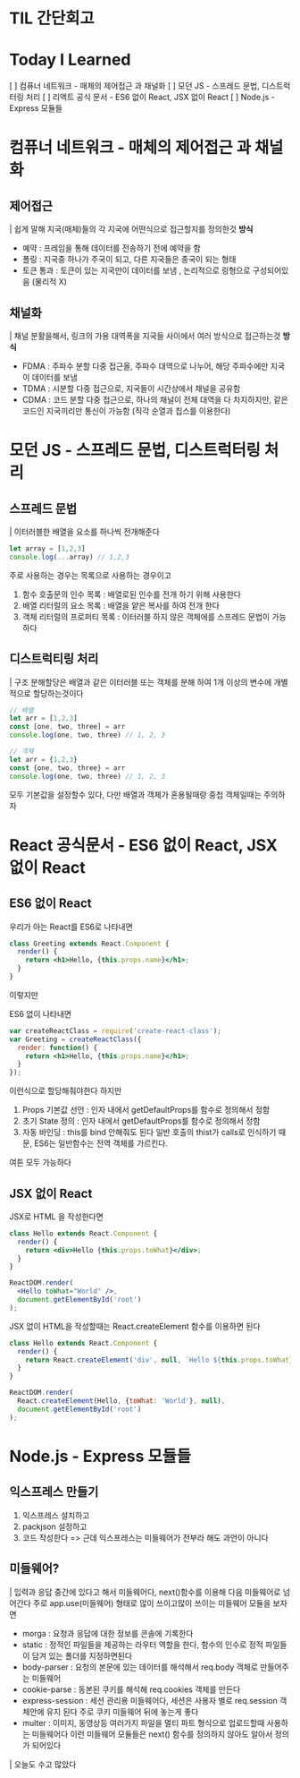 # TIL 간단회고

# Today I Learned
[ ] 컴퓨너 네트워크 - 매체의 제어접근 과 채널화
[ ] 모던 JS - 스프레드 문법, 디스트럭터링 처리
[ ] 리액트 공식 문서 - ES6 없이 React, JSX 없이 React
[ ] Node.js - Express 모듈들

# 컴퓨너 네트워크 - 매체의 제어접근 과 채널화
## 제어접근
| 쉽게 말해 지국(매체)들의 각 지국에 어떤식으로 접근할지를 정의한것
**방식**
- 예약 : 프레임을 통해 데이터를 전송하기 전에 예약을 함
- 폴링 : 지국중 하나가 주국이 되고, 다른 지국들은 종국이 되는 형태
- 토큰 통과 : 토큰이 있는 지국만이 데이터를 보냄 , 논리적으로 링형으로 구성되어있음 (물리적 X)
## 채널화
| 채널 분활을해서, 링크의 가용 대역폭을 지국들 사이에서 여러 방식으로 접근하는것
**방식**
- FDMA : 주파수 분할 다중 접근올, 주파수 대역으로 나누어, 해당 주파수에만 지국이 데이터를 보냄
- TDMA : 시분할 다중 접근으로, 지국들이 시간상에서 채널을 공유함
- CDMA : 코드 분할 다중 접근으로, 하나의 채널이 전체 대역을 다 차지하지만, 같은 코드인 지국끼리만 통신이 가능함 (직각 순열과 칩스를 이용한다)

# 모던 JS - 스프레드 문법, 디스트럭터링 처리
## 스프레드 문법
| 이터러블한 배열을 요소를 하나씩 전개해준다
```js
let array = [1,2,3]
console.log(...array) // 1,2,3
```
주로 사용하는 경우는 목록으로 사용하는 경우이고
1. 함수 호출문의 인수 목록 : 배열로된 인수를 전개 하기 위해 사용한다
2. 배열 리터럴의 요소 목록 : 배열을 얕은 복사를 하여 전개 한다
3. 객체 리터럴의 프로퍼티 목록 : 이터러블 하지 않은 객체에를 스프레드 문법이 가능하다
## 디스트럭티링 처리
| 구조 분해할당은 배열과 같은 이터러블 또는 객체를 분해 하여 1개 이상의 변수에 개별적으로 할당하는것이다
```js
// 배열
let arr = [1,2,3]
const [one, two, three] = arr
console.log(one, two, three) // 1, 2, 3

// 객체
let arr = {1,2,3}
const {one, two, three} = arr
console.log(one, two, three) // 1, 2, 3
```
모두 기본값을 설정할수 있다, 다만 배열과 객체가 혼용될때랑 중첩 객체일때는 주의하자

# React 공식문서 - ES6 없이 React, JSX 없이 React
## ES6 없이 React
우리가 아는 React를 ES6로 나타내면
```jsx
class Greeting extends React.Component {
  render() {
    return <h1>Hello, {this.props.name}</h1>;
  }
}
```
이렇지만

ES6 없이 나타내면
```jsx
var createReactClass = require('create-react-class');
var Greeting = createReactClass({
  render: function() {
    return <h1>Hello, {this.props.name}</h1>;
  }
});
```
이런식으로 할당해줘야한다
하지만
1. Props 기본값 선언 : 인자 내에서 getDefaultProps를 함수로 정의해서 정함
2. 초기 State 정의 : 인자 내에서 getDefaultProps를 함수로 정의해서 정함
3. 자동 바인딩 : this를 bind 안해줘도 된다 일반 호출의 thist가 calls로 인식하기 때문, ES6는 일반함수는 전역 객체를 가르킨다.

여튼 모두 가능하다
## JSX 없이 React
JSX로 HTML 을 작성한다면
```jsx
class Hello extends React.Component {
  render() {
    return <div>Hello {this.props.toWhat}</div>;
  }
}

ReactDOM.render(
  <Hello toWhat="World" />,
  document.getElementById('root')
);
```
JSX 없이 HTML을 작성할때는 React.createElement 함수를 이용하면 된다
```jsx
class Hello extends React.Component {
  render() {
    return React.createElement('div', null, `Hello ${this.props.toWhat}`);
  }
}

ReactDOM.render(
  React.createElement(Hello, {toWhat: 'World'}, null),
  document.getElementById('root')
);
```
# Node.js - Express 모듈들
## 익스프레스 만들기
1. 익스프레스 설치하고
2. packjson 설정하고
3. 코드 작성한다 => 근데 익스프레스는 미들웨어가 전부라 해도 과언이 아니다

## 미들웨어?
| 입력과 응답 중간에 있다고 해서 미들웨어다, next()함수를 이용해 다음 미들웨어로 넘어간다
주로 app.use(미들웨어) 형태로 많이 쓰이고많이 쓰이는 미들웨어 모듈을 보자면
- morga : 요청과 응답에 대한 정보를 콘솔에 기록한다
- static : 정적인 파일들을 제공하는 라우터 역할을 한다, 함수의 인수로 정적 파일들이 담겨 있는 폴더를 지정하면된다
- body-parser : 요청의 본문에 있는 데이터를 해석해서 req.body 객체로 만들어주는 미들웨어
- cookie-parse : 동본된 쿠키를 해석해 req.cookies 객체를 만든다
- express-session : 세션 관리용 미들웨어다, 세션은 사용자 별로 req.session 객체안에 유지 된다 주로 쿠키 미들웨어 뒤에 놓는게 좋다
- multer : 이미지, 동영상등 여러가지 파일을 멀티 파트 형식으로 업로드할때 사용하는 미들웨어다
이런 미들웨어 모듈들은 next() 함수를 정의하지 않아도 알아서 정의가 되어있다

| 오늘도 수고 많았다
